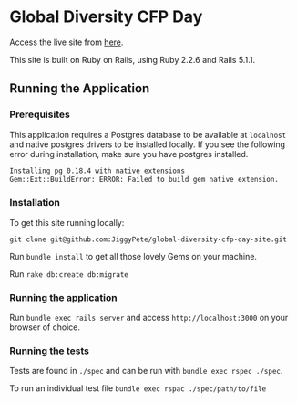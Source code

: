 # Global Diversity CFP Day

Access the live site from [here](https://www.globaldiversitycfpday.com/).

This site is built on Ruby on Rails, using Ruby 2.2.6 and Rails 5.1.1.

## Running the Application

### Prerequisites

This application requires a Postgres database to be available at `localhost` and native postgres drivers to be installed locally. If you see the following error during installation, make sure you have postgres installed.

```bash
Installing pg 0.18.4 with native extensions
Gem::Ext::BuildError: ERROR: Failed to build gem native extension.
```

### Installation

To get this site running locally:

`git clone git@github.com:JiggyPete/global-diversity-cfp-day-site.git`

Run `bundle install` to get all those lovely Gems on your machine.

Run `rake db:create db:migrate`

### Running the application

Run `bundle exec rails server` and access `http://localhost:3000` on your browser of choice.

### Running the tests

Tests are found in `./spec` and can be run with `bundle exec rspec ./spec`.

To run an individual test file `bundle exec rspac ./spec/path/to/file`
